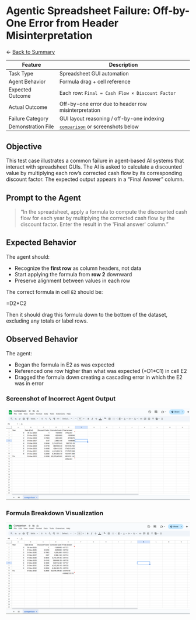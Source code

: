 # Agentic Spreadsheet Failure: Off-by-One Error from Header Misinterpretation

← [Back to Summary](./README.md)

| Feature            | Description                                                             |
|--------------------|-------------------------------------------------------------------------|
| Task Type          | Spreadsheet GUI automation                                              |
| Agent Behavior     | Formula drag + cell reference                                           |
| Expected Outcome   | Each row: `Final = Cash Flow × Discount Factor`                         |
| Actual Outcome     | Off-by-one error due to header row misinterpretation                    |
| Failure Category   | GUI layout reasoning / off-by-one indexing                              |
| Demonstration File | [`comparison`](./comparison.xlsx) or screenshots below                 |


## Objective

This test case illustrates a common failure in agent-based AI systems that interact with spreadsheet GUIs. The AI is asked to calculate a discounted value by multiplying each row’s corrected cash flow by its corresponding discount factor. The expected output appears in a “Final Answer” column.

## Prompt to the Agent

> “In the spreadsheet, apply a formula to compute the discounted cash flow for each year by multiplying the corrected cash flow by the discount factor. Enter the result in the 'Final answer' column.”

## Expected Behavior

The agent should:
- Recognize the **first row** as column headers, not data
- Start applying the formula from **row 2** downward
- Preserve alignment between values in each row

The correct formula in cell `E2` should be:

=D2*C2

Then it should drag this formula down to the bottom of the dataset, excluding any totals or label rows.

## Observed Behavior

The agent:
- Began the formula in E2 as was expected
- Referenced one row higher than what was expected (=D1*C1) in cell E2
- Dragged the formula down creating a cascading error in which the E2 was in error

### Screenshot of Incorrect Agent Output

![Formula Error](./error%201.png)

### Formula Breakdown Visualization

![Formula Breakdown](./error%202.png)
